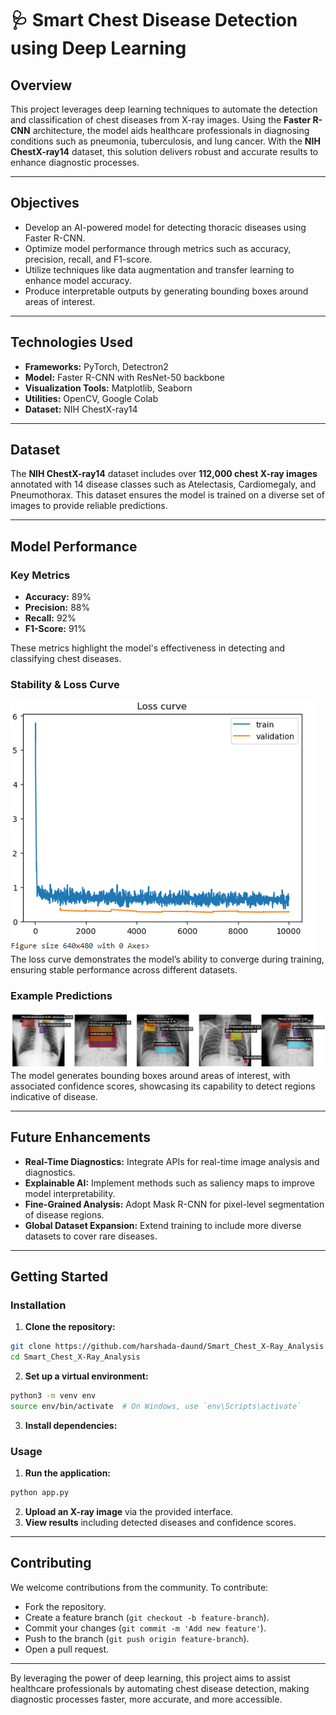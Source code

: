 # 🩺 Smart Chest Disease Detection using Deep Learning  

## Overview  
This project leverages deep learning techniques to automate the detection and classification of chest diseases from X-ray images. Using the **Faster R-CNN** architecture, the model aids healthcare professionals in diagnosing conditions such as pneumonia, tuberculosis, and lung cancer. With the **NIH ChestX-ray14** dataset, this solution delivers robust and accurate results to enhance diagnostic processes.

---

## Objectives  
- Develop an AI-powered model for detecting thoracic diseases using Faster R-CNN.  
- Optimize model performance through metrics such as accuracy, precision, recall, and F1-score.  
- Utilize techniques like data augmentation and transfer learning to enhance model accuracy.  
- Produce interpretable outputs by generating bounding boxes around areas of interest.  

---

## Technologies Used  
- **Frameworks:** PyTorch, Detectron2  
- **Model:** Faster R-CNN with ResNet-50 backbone  
- **Visualization Tools:** Matplotlib, Seaborn  
- **Utilities:** OpenCV, Google Colab  
- **Dataset:** NIH ChestX-ray14  

---

## Dataset  
The **NIH ChestX-ray14** dataset includes over **112,000 chest X-ray images** annotated with 14 disease classes such as Atelectasis, Cardiomegaly, and Pneumothorax. This dataset ensures the model is trained on a diverse set of images to provide reliable predictions.

---

## Model Performance  
### Key Metrics  
- **Accuracy:** 89%  
- **Precision:** 88%  
- **Recall:** 92%  
- **F1-Score:** 91%
  
These metrics highlight the model's effectiveness in detecting and classifying chest diseases.

### Stability & Loss Curve  
![Loss Curve](./LossCurve.png)  
The loss curve demonstrates the model’s ability to converge during training, ensuring stable performance across different datasets.

### Example Predictions  
![Bounding Box Predictions](./multipleIpred.png)  
The model generates bounding boxes around areas of interest, with associated confidence scores, showcasing its capability to detect regions indicative of disease.

---

## Future Enhancements  
- **Real-Time Diagnostics:** Integrate APIs for real-time image analysis and diagnostics.  
- **Explainable AI:** Implement methods such as saliency maps to improve model interpretability.  
- **Fine-Grained Analysis:** Adopt Mask R-CNN for pixel-level segmentation of disease regions.  
- **Global Dataset Expansion:** Extend training to include more diverse datasets to cover rare diseases.  

---

## Getting Started  

### Installation  
1. **Clone the repository:**  
```bash  
git clone https://github.com/harshada-daund/Smart_Chest_X-Ray_Analysis.git  
cd Smart_Chest_X-Ray_Analysis  
```  
2. **Set up a virtual environment:**  
```bash  
python3 -m venv env  
source env/bin/activate  # On Windows, use `env\Scripts\activate`  
```  
3. **Install dependencies:**    

### Usage  
1. **Run the application:**  
```bash  
python app.py  
```  
2. **Upload an X-ray image** via the provided interface.  
3. **View results** including detected diseases and confidence scores.  

---

## Contributing  
We welcome contributions from the community. To contribute:  
- Fork the repository.  
- Create a feature branch (`git checkout -b feature-branch`).  
- Commit your changes (`git commit -m 'Add new feature'`).  
- Push to the branch (`git push origin feature-branch`).  
- Open a pull request.  

---

By leveraging the power of deep learning, this project aims to assist healthcare professionals by automating chest disease detection, making diagnostic processes faster, more accurate, and more accessible.  

